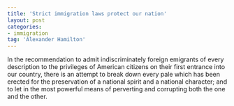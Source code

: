 ```yaml
---
title: 'Strict immigration laws protect our nation'
layout: post
categories:
- immigration
tag: 'Alexander Hamilton'
---
```


In the recommendation to admit indiscriminately foreign emigrants of every description to the privileges of American citizens on their first entrance into our country, there is an attempt to break down every pale which has been erected for the preservation of a national spirit and a national character; and to let in the most powerful means of perverting and corrupting both the one and the other.